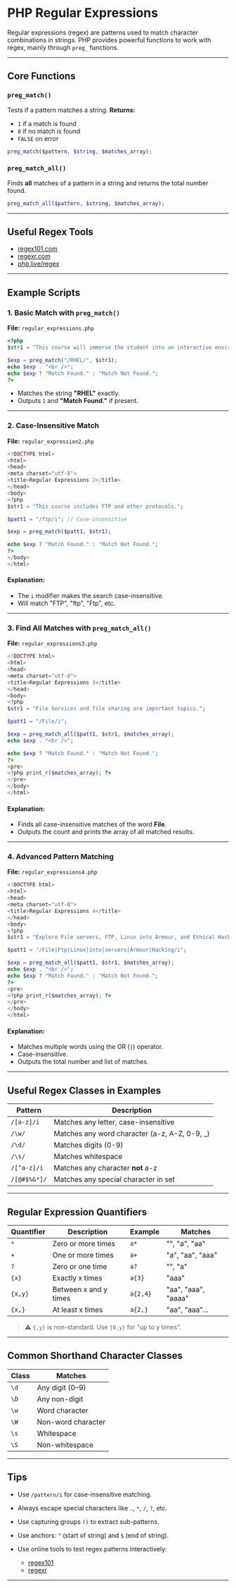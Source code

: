 
# PHP Regular Expressions

Regular expressions (regex) are patterns used to match character combinations in strings. PHP provides powerful functions to work with regex, mainly through `preg_` functions.

---

## Core Functions

### `preg_match()`

Tests if a pattern matches a string.
**Returns:**

* `1` if a match is found
* `0` if no match is found
* `FALSE` on error

```php
preg_match($pattern, $string, $matches_array);
```

### `preg_match_all()`

Finds **all** matches of a pattern in a string and returns the total number found.

```php
preg_match_all($pattern, $string, $matches_array);
```

---

## Useful Regex Tools

* [regex101.com](https://regex101.com)
* [regexr.com](https://regexr.com)
* [php.live/regex](https://php.live/regex)

---

## Example Scripts

### 1. Basic Match with `preg_match()`

**File:** `regular_expressions.php`

```php
<?php
$str1 = "This course will immerse the student into an interactive environment where they will learn how to test and secure their own system as well as of organization with Ethical Hacking aspects, students also learn Windows and RHEL servers.";

$exp = preg_match("/RHEL/", $str1);
echo $exp . "<br />";
echo $exp ? "Match Found." : "Match Not Found.";
?>
```

* Matches the string **"RHEL"** exactly.
* Outputs `1` and **"Match Found."** if present.

---

### 2. Case-Insensitive Match

**File:** `regular_expression2.php`

```php
<!DOCTYPE html>
<html>
<head>
<meta charset="utf-8">
<title>Regular Expressions 2</title>
</head>
<body>
<?php
$str1 = "This course includes FTP and other protocols.";

$patt1 = "/ftp/i"; // Case-insensitive

$exp = preg_match($patt1, $str1);

echo $exp ? "Match Found." : "Match Not Found.";
?>
</body>
</html>
```

#### Explanation:

* The `i` modifier makes the search case-insensitive.
* Will match "FTP", "ftp", "Ftp", etc.

---

### 3. Find All Matches with `preg_match_all()`

**File:** `regular_expressions3.php`

```php
<!DOCTYPE html>
<html>
<head>
<meta charset="utf-8">
<title>Regular Expressions 3</title>
</head>
<body>
<?php
$str1 = "File Services and file sharing are important topics.";

$patt1 = "/File/i";

$exp = preg_match_all($patt1, $str1, $matches_array);
echo $exp . "<br />";

echo $exp ? "Match Found." : "Match Not Found.";
?>
<pre>
<?php print_r($matches_array); ?>
</pre>
</body>
</html>
```

#### Explanation:

* Finds all case-insensitive matches of the word **File**.
* Outputs the count and prints the array of all matched results.

---

### 4. Advanced Pattern Matching

**File:** `regular_expressions4.php`

```php
<!DOCTYPE html>
<html>
<head>
<meta charset="utf-8">
<title>Regular Expressions 4</title>
</head>
<body>
<?php
$str1 = "Explore File servers, FTP, Linux into Armour, and Ethical Hacking.";

$patt1 = "/File|Ftp|Linux|into|servers|Armour|Hacking/i";

$exp = preg_match_all($patt1, $str1, $matches_array);
echo $exp . "<br />";
echo $exp ? "Match Found." : "Match Not Found.";
?>
<pre>
<?php print_r($matches_array); ?>
</pre>
</body>
</html>
```

#### Explanation:

* Matches multiple words using the OR (`|`) operator.
* Case-insensitive.
* Outputs the total number and list of matches.

---

## Useful Regex Classes in Examples

| Pattern      | Description                                    |
| ------------ | ---------------------------------------------- |
| `/[a-z]/i`   | Matches any letter, case-insensitive           |
| `/\w/`       | Matches any word character (a-z, A-Z, 0-9, \_) |
| `/\d/`       | Matches digits (0-9)                           |
| `/\s/`       | Matches whitespace                             |
| `/[^a-z]/i`  | Matches any character **not** a-z              |
| `/[@#$%&*]/` | Matches any special character in set           |

---

## Regular Expression Quantifiers

| Quantifier | Description           | Example  | Matches             |
| ---------- | --------------------- | -------- | ------------------- |
| `*`        | Zero or more times    | `a*`     | "", "a", "aa"       |
| `+`        | One or more times     | `a+`     | "a", "aa", "aaa"    |
| `?`        | Zero or one time      | `a?`     | "", "a"             |
| `{x}`      | Exactly x times       | `a{3}`   | "aaa"               |
| `{x,y}`    | Between x and y times | `a{2,4}` | "aa", "aaa", "aaaa" |
| `{x,}`     | At least x times      | `a{2,}`  | "aa", "aaa"…        |

> ⚠️ `{,y}` is non-standard. Use `{0,y}` for "up to y times".

---

## Common Shorthand Character Classes

| Class | Matches            |
| ----- | ------------------ |
| `\d`  | Any digit (0–9)    |
| `\D`  | Any non-digit      |
| `\w`  | Word character     |
| `\W`  | Non-word character |
| `\s`  | Whitespace         |
| `\S`  | Non-whitespace     |

---

## Tips

* Use `/pattern/i` for case-insensitive matching.
* Always escape special characters like `.`, `*`, `/`, `?`, etc.
* Use capturing groups `()` to extract sub-patterns.
* Use anchors: `^` (start of string) and `$` (end of string).
* Use online tools to test regex patterns interactively:

  * [regex101](https://regex101.com)
  * [regexr](https://regexr.com)

---

